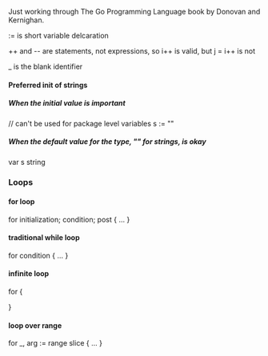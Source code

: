 Just working through The Go Programming Language book by Donovan and Kernighan.

:= is short variable delcaration

++ and -- are statements, not expressions, so i++ is valid, but j = i++ is not

_ is the blank identifier

#### Preferred init of strings
##### When the initial value is important
// can't be used for package level variables
s := ""

##### When the default value for the type, "" for strings, is okay
var s string

### Loops

#### for loop
for initialization; condition; post {
    ...
}

#### traditional while loop
for condition {
    ...
}

#### infinite loop
for {

}

#### loop over range
for _, arg := range slice {
    ...
}
